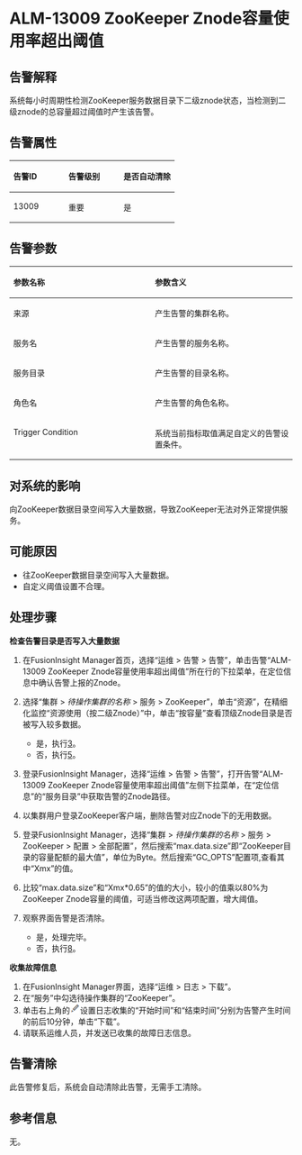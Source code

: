 # ALM-13009 ZooKeeper Znode容量使用率超出阈值<a name="ALM-13009"></a>

## 告警解释<a name="section18794533"></a>

系统每小时周期性检测ZooKeeper服务数据目录下二级znode状态，当检测到二级znode的总容量超过阈值时产生该告警。

## 告警属性<a name="section34933073"></a>

<a name="table52262125"></a>
<table><thead align="left"><tr id="row24697033"><th class="cellrowborder" valign="top" width="33.33333333333333%" id="mcps1.1.4.1.1"><p id="p54302662"><a name="p54302662"></a><a name="p54302662"></a>告警ID</p>
</th>
<th class="cellrowborder" valign="top" width="33.33333333333333%" id="mcps1.1.4.1.2"><p id="p36439520"><a name="p36439520"></a><a name="p36439520"></a>告警级别</p>
</th>
<th class="cellrowborder" valign="top" width="33.33333333333333%" id="mcps1.1.4.1.3"><p id="p65919998"><a name="p65919998"></a><a name="p65919998"></a>是否自动清除</p>
</th>
</tr>
</thead>
<tbody><tr id="row37919625"><td class="cellrowborder" valign="top" width="33.33333333333333%" headers="mcps1.1.4.1.1 "><p id="p1163219417345"><a name="p1163219417345"></a><a name="p1163219417345"></a>13009</p>
</td>
<td class="cellrowborder" valign="top" width="33.33333333333333%" headers="mcps1.1.4.1.2 "><p id="p1663217423418"><a name="p1663217423418"></a><a name="p1663217423418"></a>重要</p>
</td>
<td class="cellrowborder" valign="top" width="33.33333333333333%" headers="mcps1.1.4.1.3 "><p id="p16632104193412"><a name="p16632104193412"></a><a name="p16632104193412"></a>是</p>
</td>
</tr>
</tbody>
</table>

## 告警参数<a name="section45962205"></a>

<a name="table51772816"></a>
<table><thead align="left"><tr id="row55869420"><th class="cellrowborder" valign="top" width="50%" id="mcps1.1.3.1.1"><p id="p29129184"><a name="p29129184"></a><a name="p29129184"></a>参数名称</p>
</th>
<th class="cellrowborder" valign="top" width="50%" id="mcps1.1.3.1.2"><p id="p10653667"><a name="p10653667"></a><a name="p10653667"></a>参数含义</p>
</th>
</tr>
</thead>
<tbody><tr id="row115206463329"><td class="cellrowborder" valign="top" width="50%" headers="mcps1.1.3.1.1 "><p id="p77584302119"><a name="p77584302119"></a><a name="p77584302119"></a>来源</p>
</td>
<td class="cellrowborder" valign="top" width="50%" headers="mcps1.1.3.1.2 "><p id="p187931338134115"><a name="p187931338134115"></a><a name="p187931338134115"></a>产生告警的集群名称。</p>
</td>
</tr>
<tr id="row57640736"><td class="cellrowborder" valign="top" width="50%" headers="mcps1.1.3.1.1 "><p id="p65062640"><a name="p65062640"></a><a name="p65062640"></a>服务名</p>
</td>
<td class="cellrowborder" valign="top" width="50%" headers="mcps1.1.3.1.2 "><p id="p22422626"><a name="p22422626"></a><a name="p22422626"></a>产生告警的服务名称。</p>
</td>
</tr>
<tr id="row477048"><td class="cellrowborder" valign="top" width="50%" headers="mcps1.1.3.1.1 "><p id="p15708115853117"><a name="p15708115853117"></a><a name="p15708115853117"></a>服务目录</p>
</td>
<td class="cellrowborder" valign="top" width="50%" headers="mcps1.1.3.1.2 "><p id="p42904606"><a name="p42904606"></a><a name="p42904606"></a>产生告警的目录名称。</p>
</td>
</tr>
<tr id="row111316194717"><td class="cellrowborder" valign="top" width="50%" headers="mcps1.1.3.1.1 "><p id="p39186745"><a name="p39186745"></a><a name="p39186745"></a>角色名</p>
</td>
<td class="cellrowborder" valign="top" width="50%" headers="mcps1.1.3.1.2 "><p id="p20009785"><a name="p20009785"></a><a name="p20009785"></a>产生告警的角色名称。</p>
</td>
</tr>
<tr id="row50597141"><td class="cellrowborder" valign="top" width="50%" headers="mcps1.1.3.1.1 "><p id="p4727789"><a name="p4727789"></a><a name="p4727789"></a>Trigger Condition</p>
</td>
<td class="cellrowborder" valign="top" width="50%" headers="mcps1.1.3.1.2 "><p id="p47406613"><a name="p47406613"></a><a name="p47406613"></a>系统当前指标取值满足自定义的告警设置条件。</p>
</td>
</tr>
</tbody>
</table>

## 对系统的影响<a name="section11006666"></a>

向ZooKeeper数据目录空间写入大量数据，导致ZooKeeper无法对外正常提供服务。

## 可能原因<a name="section31951138"></a>

-   往ZooKeeper数据目录空间写入大量数据。
-   自定义阈值设置不合理。

## 处理步骤<a name="section16109195613361"></a>

**检查告警目录是否写入大量数据**

1.  在FusionInsight Manager首页，选择“运维 \> 告警 \> 告警”，单击告警“ALM-13009 ZooKeeper Znode容量使用率超出阈值”所在行的下拉菜单，在定位信息中确认告警上报的Znode。
2.  选择“集群 \>  _待操作集群的名称_  \> 服务 \> ZooKeeper”，单击“资源”，在精细化监控“资源使用（按二级Znode）”中，单击“按容量”查看顶级Znode目录是否被写入较多数据。
    -   是，执行[3](#li151971257113310)。
    -   否，执行[5](#li1932073512913)。

3.  <a name="li151971257113310"></a>登录FusionInsight Manager，选择“运维 \> 告警 \> 告警”，打开告警“ALM-13009 ZooKeeper Znode容量使用率超出阈值”左侧下拉菜单，在“定位信息”的“服务目录”中获取告警的Znode路径。
4.  以集群用户登录ZooKeeper客户端，删除告警对应Znode下的无用数据。
5.  <a name="li1932073512913"></a>登录FusionInsight Manager，选择“集群 \>  _待操作集群的名称_  \> 服务 \> ZooKeeper \> 配置 \> 全部配置”，然后搜索“max.data.size”即“ZooKeeper目录的容量配额的最大值”，单位为Byte。然后搜索“GC\_OPTS”配置项,查看其中“Xmx”的值。
6.  比较“max.data.size”和“Xmx\*0.65”的值的大小，较小的值乘以80%为ZooKeeper Znode容量的阈值，可适当修改这两项配置，增大阈值。
7.  观察界面告警是否清除。
    -   是，处理完毕。
    -   否，执行[8](#li57092876161840)。


**收集故障信息**

1.  <a name="li57092876161840"></a>在FusionInsight Manager界面，选择“运维 \> 日志 \> 下载”。
2.  在“服务”中勾选待操作集群的“ZooKeeper”。
3.  单击右上角的![](figures/zh-cn_image_0263895683.png)设置日志收集的“开始时间”和“结束时间”分别为告警产生时间的前后10分钟，单击“下载”。
4.  请联系运维人员，并发送已收集的故障日志信息。

## 告警清除<a name="section169311343318"></a>

此告警修复后，系统会自动清除此告警，无需手工清除。

## 参考信息<a name="section37905371"></a>

无。

